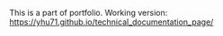This is a part of portfolio.
Working version: https://yhu71.github.io/technical_documentation_page/

